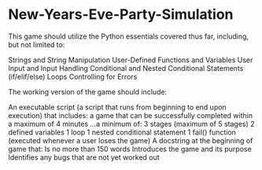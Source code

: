 # New-Years-Eve-Party-Simulation

This game should utilize the Python essentials covered thus far, including, but not limited to:

Strings and String Manipulation
User-Defined Functions and Variables
User Input and Input Handling
Conditional and Nested Conditional Statements (if/elif/else)
Loops
Controlling for Errors

The working version of the game should include:

An executable script (a script that runs from beginning to end upon execution) that includes:
a game that can be successfully completed within a maximum of 4 minutes
…a minimum of:
3 stages (maximum of 5 stages)
2 defined variables
1 loop
1 nested conditional statement
1 fail() function (executed whenever a user loses the game)
A docstring at the beginning of game that:
Is no more than 150 words
Introduces the game and its purpose
Identifies any bugs that are not yet worked out
